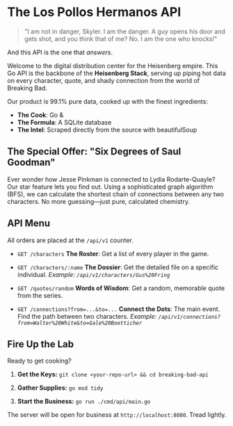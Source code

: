 
# The Los Pollos Hermanos API

> "I am not in danger, Skyler. I am the danger. A guy opens his door and gets shot, and you think that of me? No. I am the one who knocks!"

And this API is the one that *answers*.

Welcome to the digital distribution center for the Heisenberg empire. This Go API is the backbone of the **Heisenberg Stack**, serving up piping hot data on every character, quote, and shady connection from the world of Breaking Bad.

Our product is 99.1% pure data, cooked up with the finest ingredients:

- **The Cook**: Go & 
- **The Formula**: A SQLite database
- **The Intel**: Scraped directly from the source with beautifulSoup

## The Special Offer: "Six Degrees of Saul Goodman"

Ever wonder how Jesse Pinkman is connected to Lydia Rodarte-Quayle? Our star feature lets you find out. Using a sophisticated graph algorithm (BFS), we can calculate the shortest chain of connections between any two characters. No more guessing—just pure, calculated chemistry.

## API Menu

All orders are placed at the `/api/v1` counter.

*   `GET /characters`
    **The Roster**: Get a list of every player in the game.

*   `GET /characters/:name`
    **The Dossier**: Get the detailed file on a specific individual.
    *Example: `/api/v1/characters/Gus%20Fring`*

*   `GET /quotes/random`
    **Words of Wisdom**: Get a random, memorable quote from the series.

*   `GET /connections?from=...&to=...`
    **Connect the Dots**: The main event. Find the path between two characters.
    *Example: `/api/v1/connections?from=Walter%20White&to=Gale%20Boetticher`*

## Fire Up the Lab

Ready to get cooking?

1.  **Get the Keys:**
    `git clone <your-repo-url> && cd breaking-bad-api`

2.  **Gather Supplies:**
    `go mod tidy`

3.  **Start the Business:**
    `go run ./cmd/api/main.go`

The server will be open for business at `http://localhost:8080`. Tread lightly.

